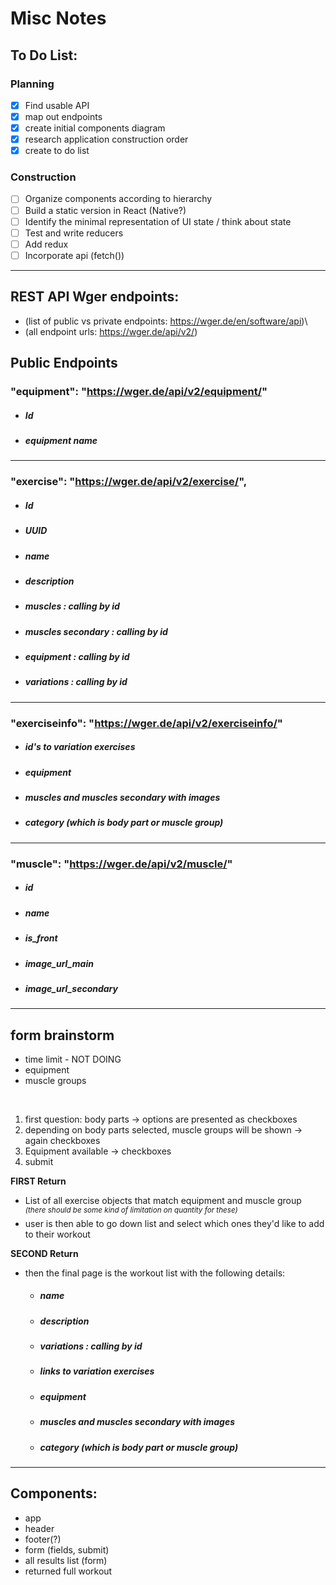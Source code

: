 # **Misc Notes**

## **To Do List:**
### Planning
- [x] Find usable API
- [x] map out endpoints
- [x] create initial components diagram
- [x] research application construction order
- [x] create to do list

### Construction
- [ ] Organize components according to hierarchy
- [ ] Build a static version in React (Native?)
- [ ] Identify the minimal representation of UI state / think about state
- [ ] Test and write reducers
- [ ] Add redux
- [ ] Incorporate api (fetch())

---

## **REST API Wger endpoints:**
- (list of public vs private endpoints: https://wger.de/en/software/api)\
- (all endpoint urls: https://wger.de/api/v2/)

## Public Endpoints
### "equipment": "https://wger.de/api/v2/equipment/"
- ##### Id
- ##### equipment name
---
### "exercise": "https://wger.de/api/v2/exercise/",
- ##### Id
- ##### UUID
- ##### name
- ##### description
- ##### muscles : calling by id
- ##### muscles secondary : calling by id
- ##### equipment : calling by id
- ##### variations : calling by id
---
### "exerciseinfo": "https://wger.de/api/v2/exerciseinfo/"
- ##### id's to variation exercises
- ##### equipment
- ##### muscles and muscles secondary with images
- ##### category (which is body part or muscle group)
---
### "muscle": "https://wger.de/api/v2/muscle/"
- ##### id
- ##### name
- ##### is_front
- ##### image_url_main
- ##### image_url_secondary
---

## **form brainstorm**

- time limit - NOT DOING
- equipment
- muscle groups
<br/>

1. first question: body parts -> options are presented as checkboxes
2. depending on body parts selected, muscle groups will be shown -> again checkboxes
3.  Equipment available -> checkboxes
4. submit

**FIRST Return**
- List of all exercise objects that match equipment and muscle group\
 <SUP>_(there should be some kind of limitation on quantity for these)_</SUP>
- user is then able to go down list and select which ones they'd like to add to their workout

**SECOND Return**
- then the final page is the workout list with the following details:
  - ##### name
  - ##### description
  - ##### variations : calling by id
  - ##### links to variation exercises
  - ##### equipment
  - ##### muscles and muscles secondary with images
  - ##### category (which is body part or muscle group)

---
## **Components:**
- app
- header
- footer(?)
- form (fields, submit)
- all results list (form)
- returned full workout